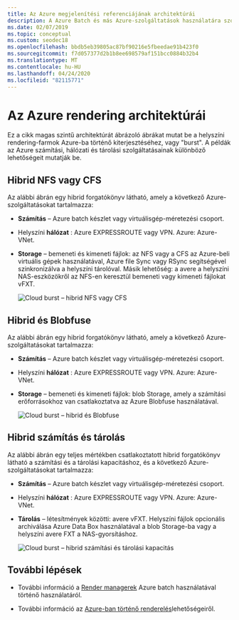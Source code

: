 ```yaml
---
title: Az Azure megjelenítési referenciájának architektúrái
description: A Azure Batch és más Azure-szolgáltatások használatára szolgáló architektúrák a helyszíni Render farmok kibővítéséhez a felhőbe való Betöréssel
ms.date: 02/07/2019
ms.topic: conceptual
ms.custom: seodec18
ms.openlocfilehash: bbdb5eb39805ac87bf90216e5fbeedae91b423f0
ms.sourcegitcommit: f7d057377d2b1b8ee698579af151bcc0884b32b4
ms.translationtype: MT
ms.contentlocale: hu-HU
ms.lasthandoff: 04/24/2020
ms.locfileid: "82115771"
---
```

# <a name="reference-architectures-for-azure-rendering"></a>Az Azure rendering architektúrái

Ez a cikk magas szintű architektúrát ábrázoló ábrákat mutat be a helyszíni rendering-farmok Azure-ba történő kiterjesztéséhez, vagy "burst". A példák az Azure számítási, hálózati és tárolási szolgáltatásainak különböző lehetőségeit mutatják be.

## <a name="hybrid-with-nfs-or-cfs"></a>Hibrid NFS vagy CFS

Az alábbi ábrán egy hibrid forgatókönyv látható, amely a következő Azure-szolgáltatásokat tartalmazza:

* **Számítás** – Azure batch készlet vagy virtuálisgép-méretezési csoport.

* Helyszíni **hálózat** : Azure EXPRESSROUTE vagy VPN. Azure: Azure-VNet.

* **Storage** – bemeneti és kimeneti fájlok: az NFS vagy a CFS az Azure-beli virtuális gépek használatával, Azure file Sync vagy RSync segítségével szinkronizálva a helyszíni tárolóval. Másik lehetőség: a avere a helyszíni NAS-eszközökről az NFS-en keresztül bemeneti vagy kimeneti fájlokat vFXT.

  ![Cloud burst – hibrid NFS vagy CFS](./media/batch-rendering-architectures/hybrid-nfs-cfs-avere.png)

## <a name="hybrid-with-blobfuse"></a>Hibrid és Blobfuse

Az alábbi ábrán egy hibrid forgatókönyv látható, amely a következő Azure-szolgáltatásokat tartalmazza:

* **Számítás** – Azure batch készlet vagy virtuálisgép-méretezési csoport.

* Helyszíni **hálózat** : Azure EXPRESSROUTE vagy VPN. Azure: Azure-VNet.

* **Storage** – bemeneti és kimeneti fájlok: blob Storage, amely a számítási erőforrásokhoz van csatlakoztatva az Azure Blobfuse használatával.

  ![Cloud burst – hibrid és Blobfuse](./media/batch-rendering-architectures/hybrid-blob-fuse.png)

## <a name="hybrid-compute-and-storage"></a>Hibrid számítás és tárolás

Az alábbi ábrán egy teljes mértékben csatlakoztatott hibrid forgatókönyv látható a számítási és a tárolási kapacitáshoz, és a következő Azure-szolgáltatásokat tartalmazza:

* **Számítás** – Azure batch készlet vagy virtuálisgép-méretezési csoport.

* Helyszíni **hálózat** : Azure EXPRESSROUTE vagy VPN. Azure: Azure-VNet.

* **Tárolás** – létesítmények közötti: avere vFXT. Helyszíni fájlok opcionális archiválása Azure Data Box használatával a blob Storage-ba vagy a helyszíni avere FXT a NAS-gyorsításhoz.

  ![Cloud burst – hibrid számítási és tárolási kapacitás](./media/batch-rendering-architectures/hybrid-compute-storage-avere.png)


## <a name="next-steps"></a>További lépések

* További információ a [Render managerek](batch-rendering-render-managers.md) Azure batch használatával történő használatáról.

* További információ az [Azure-ban történő renderelés](batch-rendering-service.md)lehetőségeiről.
